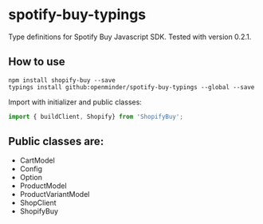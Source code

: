 # spotify-buy-typings
Type definitions for Spotify Buy Javascript SDK. Tested with version 0.2.1.

## How to use
``` shell
npm install shopify-buy --save
typings install github:openminder/spotify-buy-typings --global --save
```
Import with initializer and public classes:
``` typescript
import { buildClient, Shopify} from 'ShopifyBuy';
```
## Public classes are:
* CartModel
* Config
* Option
* ProductModel
* ProductVariantModel
* ShopClient
* ShopifyBuy
